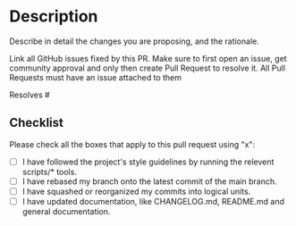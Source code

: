 # Description

Describe in detail the changes you are proposing, and the rationale.

Link all GitHub issues fixed by this PR. Make sure to first open an issue, get community approval and only then create Pull Request to resolve it. All Pull Requests must have an issue attached to them

Resolves #

## Checklist

Please check all the boxes that apply to this pull request using "x":

- [ ] I have followed the project's style guidelines by running the relevent scripts/\* tools.
- [ ] I have rebased my branch onto the latest commit of the main branch.
- [ ] I have squashed or reorganized my commits into logical units.
- [ ] I have updated documentation, like CHANGELOG.md, README.md and general documentation.
